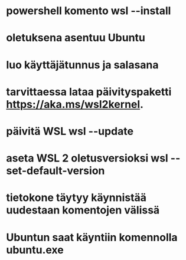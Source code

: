 # powershell komento wsl --install
# oletuksena asentuu Ubuntu
# luo käyttäjätunnus ja salasana
# tarvittaessa lataa päivityspaketti https://aka.ms/wsl2kernel.
# päivitä WSL wsl --update
# aseta WSL 2 oletusversioksi wsl --set-default-version
# tietokone täytyy käynnistää uudestaan komentojen välissä
# Ubuntun saat käyntiin komennolla ubuntu.exe